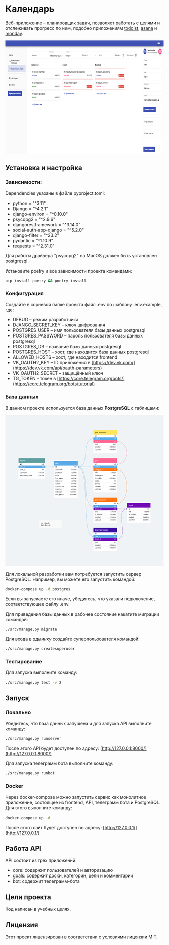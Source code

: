 # Календарь

Веб-приложение – планировщик задач, позволяет работать с целями и отслеживать прогресс по ним,
подобно приложениям [todoist](https://todoist.com/), [asana](https://app.asana.com/) и [monday](https://monday.com/).

<img src="github_images/web.png" alt="web page" style="height: 360px;" />


## Установка и настройка

### Зависимости:

Dependencies указаны в файле pyproject.toml:

* python = "^3.11"
* Django = "^4.2.1"
* django-environ = "^0.10.0"
* psycopg2 = "^2.9.6"
* djangorestframework = "^3.14.0"
* social-auth-app-django = "^5.2.0"
* django-filter = "^23.2"
* pydantic = "^1.10.9"
* requests = "^2.31.0"

Для работы драйвера "psycopg2" на MacOS должен быть установлен postgresql.

Установите poetry и все зависимости проекта командами:

```sh
pip install poetry && poetry install
```

### Конфигурация

Создайте в корневой папке проекта файл .env по шаблону .env.example, где:

* DEBUG – режим разработчика
* DJANGO_SECRET_KEY – ключ шифрования
* POSTGRES_USER – имя пользователя базы данных postgresql
* POSTGRES_PASSWORD – пароль пользователя базы данных postgresql
* POSTGRES_DB – название базы данных postgresql
* POSTGRES_HOST – хост, где находится база данных postgresql
* ALLOWED_HOSTS – хост, где находится frontend
* VK_OAUTH2_KEY – ID приложения в [https://dev.vk.com/](https://dev.vk.com/api/oauth-parameters)
* VK_OAUTH2_SECRET – защищённый ключ
* TG_TOKEN – токен в [https://core.telegram.org/bots/](https://core.telegram.org/bots/tutorial)


### База данных

В данном проекте используется база данных **PostgreSQL** с таблицами:

<img src="github_images/database.png" alt="database" style="height: 480px;" />

Для локальной разработки вам потребуется запустить сервер PostgreSQL. Например, вы можете его запустить командой:

```sh
docker-compose up -d postgres
```

Если вы запускаете его иначе, убедитесь, что указали подключение, соответствующее файлу .env.

Для приведения базы данных в рабочее состояние накатите миграции командой:

```sh
./src/manage.py migrate
```

Для входа в *админку* создайте суперпользователя командой:

```sh
./src/manage.py createsuperuser
```

### Тестирование

Для запуска выполните команду:

```sh
./src/manage.py test -v 2
```


## Запуск

### Локально

Убедитесь, что база данных запущена и для запуска API выполните команду:

```sh
./src/manage.py runserver
```

После этого API будет доступен по адресу: [http://127.0.0.1:8000/](http://127.0.0.1:8000/)

Для запуска телеграмм бота выполните команду:

```sh
./src/manage.py runbot
```

### Docker

Через docker-compose можно запустить сервис как монолитное приложение,
состоящее из frontend, API, телеграмм бота и PostgreSQL.
Для этого выполните команду:

```sh
docker-compose up -d
```

После этого сайт будет доступен по адресу: [http://127.0.0.1/](http://127.0.0.1/)


## Работа API

API состоит из трёх приложений:

- core: содержит пользователей и авторизацию
- goals: содержит доски, категории, цели и комментарии
- bot: содержит телеграмм-бота


## Цели проекта

Код написан в учебных целях.


## Лицензия

Этот проект лицензирован в соответствии с условиями лицензии MIT.
